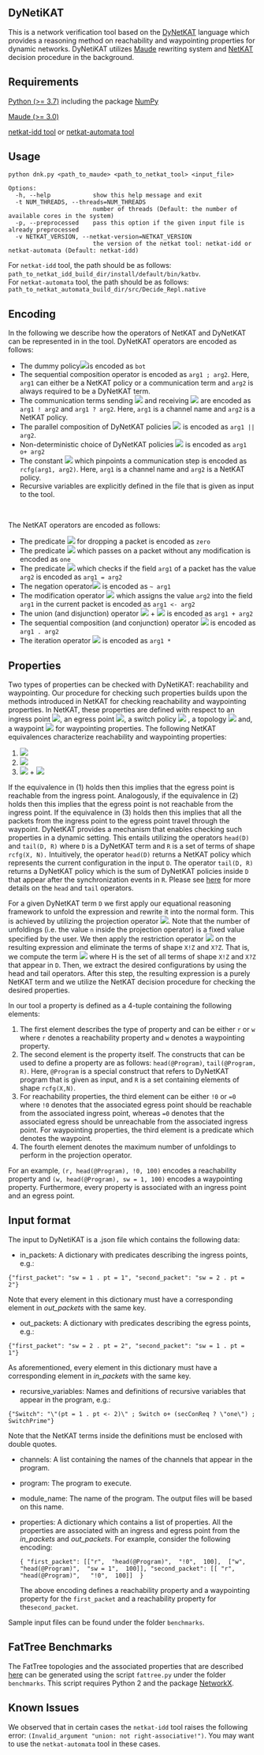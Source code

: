 


## DyNetiKAT

This is a network verification tool based on the [DyNetKAT](https://arxiv.org/abs/2102.10035) language which provides a reasoning method on reachability and waypointing properties for dynamic networks. DyNetiKAT utilizes [Maude](https://www.sciencedirect.com/science/article/pii/S0304397501003590) rewriting system and [NetKAT](https://dl.acm.org/doi/10.1145/2578855.2535862) decision procedure in the background.

  
## Requirements
  
[Python (>= 3.7)](https://www.python.org/downloads/) including the package [NumPy](https://numpy.org/)

[Maude (>= 3.0)](http://maude.cs.illinois.edu/w/index.php/All_Maude_3_versions)

[netkat-idd tool](https://github.com/netkat-lang/netkat) or [netkat-automata tool](https://github.com/frenetic-lang/netkat-automata)

  

## Usage

    python dnk.py <path_to_maude> <path_to_netkat_tool> <input_file>

    Options:
      -h, --help            show this help message and exit
      -t NUM_THREADS, --threads=NUM_THREADS
                            number of threads (Default: the number of available cores in the system)
      -p, --preprocessed    pass this option if the given input file is already preprocessed
      -v NETKAT_VERSION, --netkat-version=NETKAT_VERSION
                            the version of the netkat tool: netkat-idd or netkat-automata (Default: netkat-idd)

For `netkat-idd` tool, the path should be as follows: `path_to_netkat_idd_build_dir/install/default/bin/katbv`. <br>
For `netkat-automata` tool, the path should be as follows: `path_to_netkat_automata_build_dir/src/Decide_Repl.native`


## Encoding 

In the following we describe how the operators of NetKAT and DyNetKAT can be represented in in the tool. DyNetKAT operators are encoded as follows:   
 - The dummy policy<img src="https://render.githubusercontent.com/render/math?math=\bot">is encoded as `bot`
 - The sequential composition operator is encoded as `arg1 ; arg2`. Here, `arg1` can either be a NetKAT policy or a communication term and `arg2` is always required to be a DyNetKAT term.
 -  The communication terms sending <img src="https://render.githubusercontent.com/render/math?math=arg1 ! arg2"> and receiving <img src="https://render.githubusercontent.com/render/math?math=arg1 ? arg2"> are encoded as `arg1 ! arg2` and `arg1 ? arg2`. Here, `arg1` is a channel name and `arg2` is a NetKAT policy.
 - The parallel composition of DyNetKAT policies <img src="https://render.githubusercontent.com/render/math?math=arg1 \parallel arg2"> is encoded as `arg1 || arg2`.  
 - Non-deterministic choice of DyNetKAT policies <img src="https://render.githubusercontent.com/render/math?math=arg1 \oplus arg2"> is encoded as `arg1 o+ arg2`
 - The constant <img src="https://render.githubusercontent.com/render/math?math=\mathbf{rcfg}_{arg1, arg2}"> which pinpoints a communication step is encoded as `rcfg(arg1, arg2)`. Here, `arg1` is a channel name and `arg2` is a NetKAT policy.
 - Recursive variables are explicitly defined in the file that is given as input to the tool. 

<br />

The NetKAT operators are encoded as follows:  
 - The predicate <img src="https://render.githubusercontent.com/render/math?math=0"> for dropping a packet is encoded as `zero`
 - The predicate <img src="https://render.githubusercontent.com/render/math?math=1"> which passes on a packet without any modification is encoded as `one` 
 - The predicate <img src="https://render.githubusercontent.com/render/math?math=arg1=arg2"> which checks if the field `arg1` of a packet has the value `arg2` is encoded as `arg1 = arg2`
 - The negation operator<img src="https://render.githubusercontent.com/render/math?math=\neg arg1"> is encoded as `~ arg1`
 - The modification operator <img src="https://render.githubusercontent.com/render/math?math=arg1 \leftarrow arg2"> which assigns the value `arg2` into the field `arg1` in the current packet is encoded as `arg1 <- arg2`
- The union (and disjunction) operator <img src="https://render.githubusercontent.com/render/math?math=arg1"> + <img src="https://render.githubusercontent.com/render/math?math=arg2"> is encoded as `arg1 + arg2`
- The sequential composition (and conjunction) operator <img src="https://render.githubusercontent.com/render/math?math=arg1 \cdot arg2"> is encoded as `arg1 . arg2`
-  The iteration operator <img src="https://render.githubusercontent.com/render/math?math=arg1^*"> is encoded as `arg1 *` 

## Properties

Two types of properties can be checked with DyNetiKAT: reachability and waypointing. Our procedure for checking such properties builds upon the methods introduced in NetKAT for checking reachability and waypointing properties. In NetKAT, these properties are defined with respect to an ingress point <img src="https://render.githubusercontent.com/render/math?math=in">,  an egress point  <img src="https://render.githubusercontent.com/render/math?math=out">, a  switch  policy  <img src="https://render.githubusercontent.com/render/math?math=p"> , a topology  <img src="https://render.githubusercontent.com/render/math?math=t"> and, a waypoint <img src="https://render.githubusercontent.com/render/math?math=w"> for waypointing properties.  The following NetKAT  equivalences characterize reachability and waypointing properties:  

 1. <img src="https://render.githubusercontent.com/render/math?math=in \cdot (p \cdot t)^* \cdot out \nequiv 0"> 
 2. <img src="https://render.githubusercontent.com/render/math?math=in \cdot (p \cdot t)^* \cdot out \equiv 0"> 
 3. <img src="https://render.githubusercontent.com/render/math?math=in \cdot (p \cdot t)^* \cdot out"> + <img src="https://render.githubusercontent.com/render/math?math=in \cdot (\neg out \cdot p \cdot t)^* \cdot w \cdot (\neg in \cdot p \cdot t)^* \cdot out \notag \equiv in \cdot (\neg out \cdot p \cdot t)^* \cdot w \cdot (\neg in \cdot p \cdot t)^* \cdot out"> 

If the equivalence in (1) holds then this implies that the egress point is reachable from the ingress point. Analogously, if the equivalence in (2) holds then this implies that the egress point is not reachable from the ingress point.  If the equivalence in (3) holds then this implies that all the packets from the ingress point to the egress point travel through the waypoint. DyNetKAT provides a mechanism that enables checking such properties in a dynamic setting. This entails utilizing the operators `head(D)` and `tail(D, R)` where `D` is a DyNetKAT term and `R` is a set of terms of shape `rcfg(X, N).` Intuitively, the operator  `head(D)` returns a NetKAT policy which represents the current configuration in the input `D`.  The operator `tail(D, R)` returns  a  DyNetKAT  policy  which is the sum of DyNetKAT policies inside `D` that appear after the synchronization events in  `R`.  Please see [here](https://arxiv.org/abs/2102.10035) for more details on the `head` and `tail` operators. 

For a given DyNetKAT term `D` we first apply our equational reasoning framework to unfold the expression and rewrite it into the normal form. This is achieved by utilizing the projection operator <img src="https://render.githubusercontent.com/render/math?math=\pi_n(-)">. Note that the number of unfoldings (i.e. the value `n` inside the projection operator) is a fixed value specified by the user. We then apply the restriction operator <img src="https://render.githubusercontent.com/render/math?math=\delta_H(-)"> on the resulting expression and eliminate the terms of shape `X!Z` and `X?Z`. That is, we compute the term <img src="https://render.githubusercontent.com/render/math?math=\delta_H(\pi_n(D))"> where H is the set of all terms of shape `X!Z` and `X?Z` that appear in `D`. Then, we extract the desired configurations by using the head and tail operators. After this step, the resulting expression is a purely NetKAT term  and  we  utilize  the  NetKAT  decision  procedure  for  checking  the  desired properties.

In our tool a property is defined as a 4-tuple containing the following elements:

 1. The first element describes the type of property and can be either `r` or `w` where `r` denotes a reachability property and `w` denotes a waypointing property.
 2. The second element is the property itself. The constructs that can be used to define a property are as follows: `head(@Program)`, `tail(@Program, R)`. Here, `@Program` is a special construct that refers to DyNetKAT program that is given as input, and `R` is a set containing elements of shape `rcfg(X,N)`. 
 3.  For reachability properties, the third element can be either `!0` or `=0` where `!0` denotes that the associated egress point should be reachable from the associated ingress point, whereas `=0` denotes that the associated egress should be unreachable from the associated ingress point. For waypointing properties, the third element is a predicate which denotes the waypoint.
 4. The fourth element denotes the maximum number of unfoldings to perform in the projection operator.
 
For an example, `(r, head(@Program), !0, 100)` encodes a reachability property and `(w, head(@Program), sw = 1, 100)` encodes a waypointing property. Furthermore, every property is associated with an ingress point and an egress point. 


## Input format

The input to DyNetiKAT is a .json file which contains the following data:

* in_packets: A dictionary with predicates describing the ingress points, e.g.:

`{"first_packet": "sw = 1 . pt = 1", "second_packet": "sw = 2 . pt = 2"}`

Note that every element in this dictionary must have a corresponding element in *out_packets* with the same key.

* out_packets: A dictionary with predicates describing the egress points, e.g.:

`{"first_packet": "sw = 2 . pt = 2", "second_packet": "sw = 1 . pt = 1"}`

As aforementioned, every element in this dictionary must have a corresponding element in *in_packets* with the same key.

* recursive_variables: Names and definitions of recursive variables that appear in the program, e.g.:

`{"Switch": "\"(pt = 1 . pt <- 2)\" ; Switch o+ (secConReq ? \"one\") ; SwitchPrime"}`

Note that the NetKAT terms inside the definitions must be enclosed with double quotes.

* channels: A list containing the names of the channels that appear in the program.

* program: The program to execute.

* module_name: The name of the program. The output files will be based on this name.

* properties: A dictionary which contains a list of properties. All the properties are associated with an ingress and egress point from the *in_packets* and *out_packets*. For example, consider the following encoding: 
   
   `{ "first_packet": [["r", 
                "head(@Program)", 
                "!0", 
                100], 
            ["w", 
                "head(@Program)", 
                "sw = 1", 
                100]], "second_packet": [[
                "r", 
                "head(@Program)",  
                "!0", 
                100]] 
    }`
    
  The above encoding defines a reachability property and a waypointing property for the `first_packet` and a reachability   property for the`second_packet`.     

Sample input files can be found under the folder `benchmarks`.


## FatTree Benchmarks

The FatTree topologies and the associated properties that are described [here](https://arxiv.org/abs/2102.10035) can be generated using the script `fattree.py` under the folder `benchmarks`. This script requires Python 2 and the package [NetworkX](https://networkx.org/).



## Known Issues

We observed that in certain cases the `netkat-idd` tool raises the following error: `(Invalid_argument "union: not right-associative!")`. You may want to use the `netkat-automata` tool in these cases.
